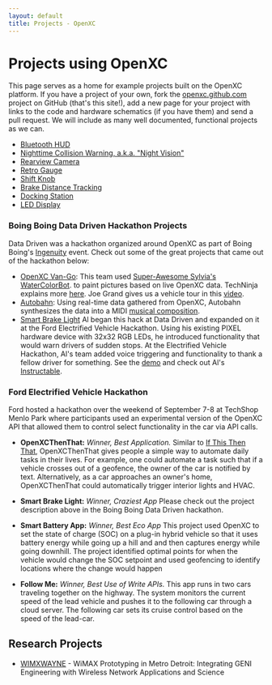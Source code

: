 ```yaml
---
layout: default
title: Projects - OpenXC
---
```


<div class="page-header">
    <h1>Projects using OpenXC</h1>
</div>

This page serves as a home for example projects built on the OpenXC platform. If
you have a project of your own, fork the [openxc.github.com][] project on GitHub
(that's this site!), add a new page for your project with links to the code and
hardware schematics (if you have them) and send a pull request. We will include
as many well documented, functional projects as we can.

* [Bluetooth HUD](/projects/bluetooth-hud.html)
* [Nighttime Collision Warning, a.k.a. "Night Vision"](/projects/nightvision.html)
* [Rearview Camera](/projects/rearview-camera.html)
* [Retro Gauge](/projects/retro-gauge.html)
* [Shift Knob](/projects/shift-knob.html)
* [Brake Distance Tracking](/projects/brakedist.html)
* [Docking Station](/projects/docking-station.html)
* [LED Display](/projects/led-display.html)


### Boing Boing Data Driven Hackathon Projects
Data Driven was a hackathon organized around OpenXC as part of Boing
Boing's
<a href="http://boingboing.net/tag/ingenuity">Ingenuity</a> event.
Check out some of the great projects that came out of the hackathon
below:

* [OpenXC Van-Go](http://boingboing.net/2013/09/03/car-tells-robot-artist-what-to.html): This team used [Super-Awesome Sylvia's](http://sylviashow.com/) [WaterColorBot](http://watercolorbot.com/).
  to paint pictures based on live OpenXC data.  TechNinja explains
  more <a
  href="https://www.youtube.com/watch?feature=player_embedded&v=8xWfO5t02wI">here</a>.
  Joe Grand gives us a vehicle tour in this <a
  href="https://www.youtube.com/watch?v=VZedQH9FHiw">video</a>.
* [Autobahn](http://boingboing.net/2013/09/04/car-composes-kraftwerkian-musi.html):
  Using real-time data gathered from OpenXC, Autobahn synthesizes the
  data into a MIDI [musical composition](https://www.youtube.com/watch?feature=player_embedded&v=dj-LJQyGjls#t=39).
* [Smart Brake Light](http://ledpixelart.com/portfolio-item/smart-brake-light-prototype-2/)
  Al began this hack at Data Driven and expanded on it at the Ford
  Electrified Vehicle Hackathon.  Using his existing PIXEL hardware
  device with 32x32 RGB LEDs, he introduced functionality that would
  warn drivers of sudden stops.  At the Electrified Vehicle
  Hackathon, Al's team added voice triggering and functionality to
  thank a fellow driver for something.  See the
  [demo](http://ledpixelart.com/portfolio-item/smart-brake-light-prototype-2/) and check out Al's [Instructable](http://www.instructables.com/id/Smart-Brake-Light-Proof-of-Concept/).

### Ford Electrified Vehicle Hackathon
Ford hosted a hackathon over the weekend of September 7-8 at TechShop Menlo Park where participants used an experimental version of the OpenXC API that allowed them to control select functionality in the car via API calls.

* **OpenXCThenThat:** *Winner, Best Application.* Similar to [If This Then That](http://ifttt.com/), OpenXCThenThat gives people a simple way to automate daily tasks in their lives.  For example, one could automate a task such that if a vehicle crosses out of a geofence, the owner of the car is notified by text.  Alternatively, as a car approaches an owner's home, OpenXCThenThat could automatically trigger interior lights and HVAC.

* **Smart Brake Light:** *Winner, Craziest App* Please check out the project description above in the Boing Boing Data Driven hackathon.

* **Smart Battery App:** *Winner, Best Eco App* This project used OpenXC to set the state of charge (SOC) on a plug-in hybrid vehicle so that it uses battery energy while going up a hill and and then captures energy while going downhill.  The project identified optimal points for when the vehicle would change the SOC setpoint and used geofencing to identify locations where the change would happen

* **Follow Me:** *Winner, Best Use of Write APIs.*  This app runs in two cars traveling together on the highway.  The system monitors the current speed of the lead vehicle and pushes it to the following car through a cloud server. The following car sets its cruise control based on the speed of the lead-car.







## Research Projects

* [WIMXWAYNE](http://groups.geni.net/geni/wiki/WIMXWAYNE) - WiMAX Prototyping in
  Metro Detroit: Integrating GENI Engineering with Wireless Network Applications
  and Science

[openxc.github.com]: https://github.com/openxc/openxc.github.com
